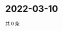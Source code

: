 # 2022-03-10

共 0 条

<!-- BEGIN WEIBO -->
<!-- 最后更新时间 Thu Mar 10 2022 00:18:07 GMT+0800 (China Standard Time) -->

<!-- END WEIBO -->
